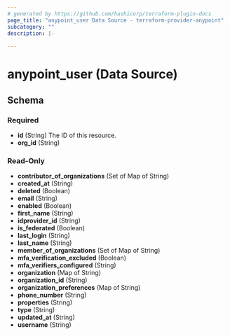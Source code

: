 ```yaml
---
# generated by https://github.com/hashicorp/terraform-plugin-docs
page_title: "anypoint_user Data Source - terraform-provider-anypoint"
subcategory: ""
description: |-
  
---
```


# anypoint_user (Data Source)





<!-- schema generated by tfplugindocs -->
## Schema

### Required

- **id** (String) The ID of this resource.
- **org_id** (String)

### Read-Only

- **contributor_of_organizations** (Set of Map of String)
- **created_at** (String)
- **deleted** (Boolean)
- **email** (String)
- **enabled** (Boolean)
- **first_name** (String)
- **idprovider_id** (String)
- **is_federated** (Boolean)
- **last_login** (String)
- **last_name** (String)
- **member_of_organizations** (Set of Map of String)
- **mfa_verification_excluded** (Boolean)
- **mfa_verifiers_configured** (String)
- **organization** (Map of String)
- **organization_id** (String)
- **organization_preferences** (Map of String)
- **phone_number** (String)
- **properties** (String)
- **type** (String)
- **updated_at** (String)
- **username** (String)


